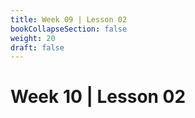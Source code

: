 ```yaml
---
title: Week 09 | Lesson 02
bookCollapseSection: false
weight: 20
draft: false
---
```


# Week 10 | Lesson 02